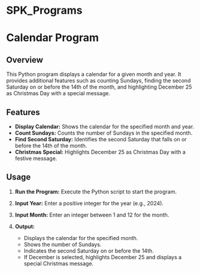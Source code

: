 # SPK_Programs
# Calendar Program

## Overview

This Python program displays a calendar for a given month and year. It provides additional features such as counting Sundays, finding the second Saturday on or before the 14th of the month, and highlighting December 25 as Christmas Day with a special message.

## Features

- **Display Calendar:** Shows the calendar for the specified month and year.
- **Count Sundays:** Counts the number of Sundays in the specified month.
- **Find Second Saturday:** Identifies the second Saturday that falls on or before the 14th of the month.
- **Christmas Special:** Highlights December 25 as Christmas Day with a festive message.

## Usage

1. **Run the Program:**
   Execute the Python script to start the program.

2. **Input Year:**
   Enter a positive integer for the year (e.g., 2024).

3. **Input Month:**
   Enter an integer between 1 and 12 for the month.

4. **Output:**
   - Displays the calendar for the specified month.
   - Shows the number of Sundays.
   - Indicates the second Saturday on or before the 14th.
   - If December is selected, highlights December 25 and displays a special Christmas message.



 
